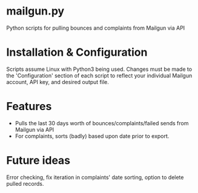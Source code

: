 # mailgun.py
Python scripts for pulling bounces and complaints from Mailgun via API

# Installation & Configuration
Scripts assume Linux with Python3 being used.  Changes must be made to the 'Configuration' section of each script to reflect your individual Mailgun account, API key, and desired output file.

# Features
- Pulls the last 30 days worth of bounces/complaints/failed sends from Mailgun via API
- For complaints, sorts (badly) based upon date prior to export.

# Future ideas
Error checking, fix iteration in complaints' date sorting, option to delete pulled records.

